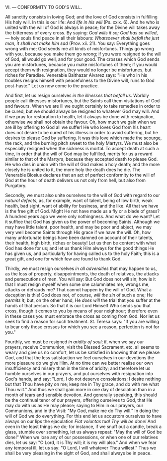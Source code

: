 
VI\. — CONFORMITY TO GOD\'S WILL.

All sanctity consists in loving God; and the love of God consists in fulfilling His holy will. In this is our life: *And life in his will* (Ps. xxix. 6). And he who is united with the will of God is always in peace; for the Divine will takes away the bitterness of every cross. By saying: *God wills it so; God has so willed*, — holy souls find peace in all their labours: *Whatsoever shall befall the just man, it shall not make him sad* (Prov. xii. 21). You say: Everything goes wrong with me; God sends me all kinds of misfortunes. Things go wrong with you, because you make them go wrong; if you were resigned to the will of God, all would go well, and for your good. The crosses which God sends you are misfortunes, because you make misfortunes of them; if you would accept them with resignation, they would no longer be misfortunes, but riches for Paradise. Venerable Balthazar Alvarez says: \"He who in his troubles resigns himself with peacefulness to the Divine will, runs to God post-haste.\" Let us now come to the practice.

And first, let us resign ourselves *in the illnesses that befall us*. Worldly people call illnesses misfortunes, but the Saints call them visitations of God and favours. When we are ill we ought certainly to take remedies in order to be cured, but we should always be resigned to whatever God may will. And if we pray for restoration to health, let it always be done with resignation, otherwise we shall not obtain the favour. Oh, how much we gain when we are ill by offering to God all we suffer! He who loves God from his heart does not desire to be cured of his illness in order to avoid suffering, but he desires to please God by suffering. It was this love which made the scourge, the rack, and the burning pitch sweet to the holy Martyrs. We must also be especially resigned when the sickness is mortal. To accept death at such a time, in order that the will of God may be fulfilled, merits for us a reward similar to that of the Martyrs, because they accepted death to please God. He who dies in union with the will of God makes a holy death; and the more closely he is united to it, the more holy the death does he die. The Venerable Blosius declares that an act of perfect conformity to the will of God at the hour of death delivers us not only from hell, but also from Purgatory.

Secondly, we must also unite ourselves to the will of God with regard to our *natural defects*, as, for example, want of talent, being of low birth, weak health, bad sight, want of ability for business, and the like. All that we have is the free gift of God. Might He not have made us a fly or a blade of grass? A hundred years ago we were only nothingness. And what do we want? Let it suffice that God has given us the power of becoming Saints. Although we may have little talent, poor health, and may be poor and abject, we may very well become Saints through His grace if we have the will. Oh, how many unfortunate beings have been damned on account of their talents, their health, high birth, riches or beauty! Let us then be content with what God has done for us; and let us thank Him always for the good things He has given us, and particularly for having called us to the holy Faith; this is a great gift, and one for which few are found to thank God.

Thirdly, we must resign ourselves *in all adversities* that may happen to us, as the loss of property, disappointments, the death of relatives, the attacks and persecutions of men. You will say: But God does not will sin; how is it that I must resign myself when some one calumniates me, wrongs me, attacks or defrauds me? That cannot happen by the will of God. What a deception is this! God does not, of course, *will the sin* of such a one; He *permits it*; but, on the other hand, He *does will* the trial that you suffer at the hands of that person. So that it is our Lord Himself Who sends you that cross, though it comes to you by means of your neighbour; therefore even in these cases you must embrace the cross as coming from God. Nor let us seek to find a reason for such treatment. St. Teresa says: \"If you are willing to bear only those crosses for which you see a reason, perfection is not for you.\"

Fourthly, we must be resigned *in aridity of soul*; if, when we say our prayers, receive Communion, visit the Blessed Sacrament, etc. all seems to weary and give us no comfort, let us be satisfied in knowing that we please God, and that the less satisfaction we feel ourselves in our devotions the more pleasure do we give Him. At no time can we better realise our own insufficiency and misery than in the time of aridity; and therefore let us humble ourselves in our prayers, and put ourselves with resignation into God\'s hands, and say: \"Lord, I do not deserve consolations; I desire nothing but that Thou have pity on me; keep me in Thy grace, and do with me what Thou wilt.\" And thus we shall gain more in one day of desolation than in a month of tears and sensible devotion. And generally speaking, this should be the continual tenor of our prayers, offering ourselves to God, that He may do with us as He may please; saying to Him in our prayers, our Communions, and in the Visit: \"My God, make me do Thy will.\" In doing the will of God we do everything. For this end let us accustom ourselves to have always on our lips the ejaculation *Fiat voluntas tua! Thy will be done!* And even in the least things we do; for instance, if we snuff out a candle, break a glass, stumble over something, let us always repeat: \"May the will of God be done!\" When we lose any of our possessions, or when one of our relatives dies, let us say: \"O Lord, it is Thy will; it is my will also.\" And when we fear any temporal ill, let us say: \"O Lord, I will whatever Thou willest.\" Thus we shall be very pleasing in the sight of God, and shall always be in peace.

